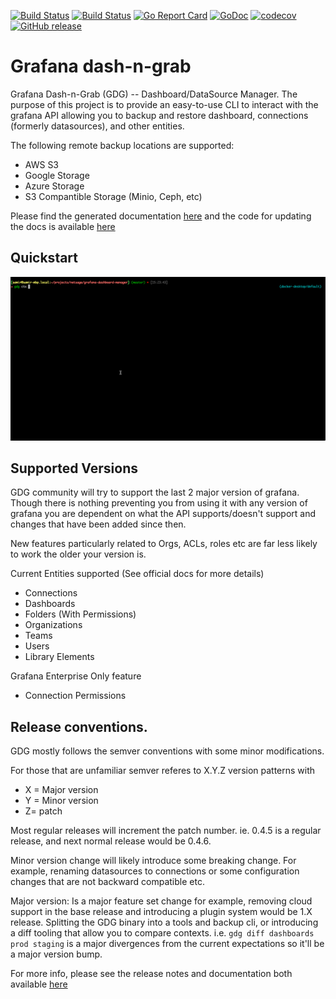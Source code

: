 [![Build Status](https://github.com/esnet/gdg/actions/workflows/go.yml/badge.svg)](https://github.com/esnet/gdg/actions/workflows/go.yml)
[![Build Status](https://github.com/esnet/gdg/actions/workflows/hugo.yml/badge.svg)](https://github.com/esnet/gdg/actions/workflows/hugo.yml)
[![Go Report Card](https://goreportcard.com/badge/github.com/esnet/gdg)](https://goreportcard.com/report/github.com/esnet/gdg)
[![GoDoc](https://godoc.org/github.com/esnet/gdg?status.svg)](https://godoc.org/github.com/esnet/gdg)
[![codecov](https://codecov.io/gh/esnet/gdg/graph/badge.svg?token=sVEr9Zj6f3)](https://codecov.io/gh/esnet/gdg)
[![GitHub release](https://img.shields.io/github/release/esnet/gdg.svg)](https://github.com/esnet/gdg/releases)


# Grafana dash-n-grab

Grafana Dash-n-Grab (GDG) -- Dashboard/DataSource Manager.  The purpose of this project is to provide an easy-to-use CLI to interact with the grafana API allowing you to backup and restore dashboard, connections (formerly datasources), and other entities.

The following remote backup locations are supported:
  - AWS S3
  - Google Storage
  - Azure Storage
  - S3 Compantible Storage (Minio, Ceph, etc)

Please find the generated documentation [here](https://software.es.net/gdg/) and the code for updating the docs is available [here](https://github.com/esnet/gdg/blob/master/documentation/content/docs/usage_guide.md)

## Quickstart

![Quickstart screen](website/static/quickstart.gif)

## Supported Versions

GDG community will try to support the last 2 major version of grafana.  Though there is nothing preventing you from using it with any version of grafana you are dependent on what the API supports/doesn't support and changes that have been added since then.

New features particularly related to Orgs, ACLs, roles etc are far less likely to work the older your version is.

Current Entities supported (See official docs for more details)

 - Connections
 - Dashboards
 - Folders (With Permissions)
 - Organizations
 - Teams
 - Users
 - Library Elements

Grafana Enterprise Only feature
 - Connection Permissions

## Release conventions.

GDG mostly follows the semver conventions with some minor modifications.

For those that are unfamiliar semver referes to X.Y.Z version patterns with

  - X = Major version
  - Y = Minor version
  - Z= patch

Most regular releases will increment the patch number.  ie. 0.4.5 is a regular release, and next normal release would be 0.4.6.

Minor version change will likely introduce some breaking change.   For example, renaming datasources to connections or some
configuration changes that are not backward compatible etc.

Major version: Is a major feature set change for example, removing cloud support in the base release and introducing a plugin system
would be 1.X release.  Splitting the GDG binary into a tools and backup cli, or introducing a diff tooling that allow you to compare
contexts.  i.e.  `gdg diff dashboards prod staging` is a major divergences from the current expectations so it'll be a major version bump.

For more info, please see the release notes and documentation both available [here](https://software.es.net/gdg/)
